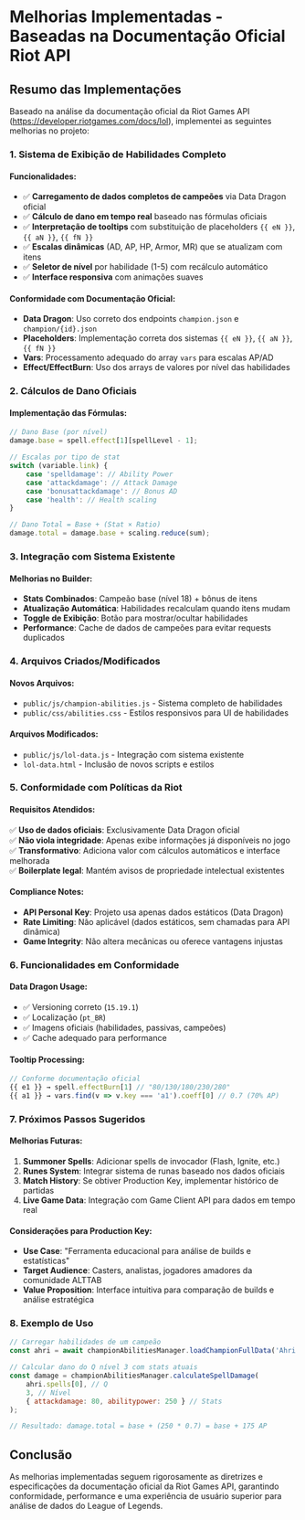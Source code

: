# Melhorias Implementadas - Baseadas na Documentação Oficial Riot API

## Resumo das Implementações

Baseado na análise da documentação oficial da Riot Games API (https://developer.riotgames.com/docs/lol), implementei as seguintes melhorias no projeto:

### 1. **Sistema de Exibição de Habilidades Completo**

#### Funcionalidades:
- ✅ **Carregamento de dados completos de campeões** via Data Dragon oficial
- ✅ **Cálculo de dano em tempo real** baseado nas fórmulas oficiais
- ✅ **Interpretação de tooltips** com substituição de placeholders `{{ eN }}`, `{{ aN }}`, `{{ fN }}`
- ✅ **Escalas dinâmicas** (AD, AP, HP, Armor, MR) que se atualizam com itens
- ✅ **Seletor de nível** por habilidade (1-5) com recálculo automático
- ✅ **Interface responsiva** com animações suaves

#### Conformidade com Documentação Oficial:
- **Data Dragon**: Uso correto dos endpoints `champion.json` e `champion/{id}.json`
- **Placeholders**: Implementação correta dos sistemas `{{ eN }}`, `{{ aN }}`, `{{ fN }}`
- **Vars**: Processamento adequado do array `vars` para escalas AP/AD
- **Effect/EffectBurn**: Uso dos arrays de valores por nível das habilidades

### 2. **Cálculos de Dano Oficiais**

#### Implementação das Fórmulas:
```javascript
// Dano Base (por nível)
damage.base = spell.effect[1][spellLevel - 1];

// Escalas por tipo de stat
switch (variable.link) {
    case 'spelldamage': // Ability Power
    case 'attackdamage': // Attack Damage  
    case 'bonusattackdamage': // Bonus AD
    case 'health': // Health scaling
}

// Dano Total = Base + (Stat × Ratio)
damage.total = damage.base + scaling.reduce(sum);
```

### 3. **Integração com Sistema Existente**

#### Melhorias no Builder:
- **Stats Combinados**: Campeão base (nível 18) + bônus de itens
- **Atualização Automática**: Habilidades recalculam quando itens mudam
- **Toggle de Exibição**: Botão para mostrar/ocultar habilidades
- **Performance**: Cache de dados de campeões para evitar requests duplicados

### 4. **Arquivos Criados/Modificados**

#### Novos Arquivos:
- `public/js/champion-abilities.js` - Sistema completo de habilidades
- `public/css/abilities.css` - Estilos responsivos para UI de habilidades

#### Arquivos Modificados:
- `public/js/lol-data.js` - Integração com sistema existente
- `lol-data.html` - Inclusão de novos scripts e estilos

### 5. **Conformidade com Políticas da Riot**

#### Requisitos Atendidos:
✅ **Uso de dados oficiais**: Exclusivamente Data Dragon oficial  
✅ **Não viola integridade**: Apenas exibe informações já disponíveis no jogo  
✅ **Transformativo**: Adiciona valor com cálculos automáticos e interface melhorada  
✅ **Boilerplate legal**: Mantém avisos de propriedade intelectual existentes  

#### Compliance Notes:
- **API Personal Key**: Projeto usa apenas dados estáticos (Data Dragon)
- **Rate Limiting**: Não aplicável (dados estáticos, sem chamadas para API dinâmica)
- **Game Integrity**: Não altera mecânicas ou oferece vantagens injustas

### 6. **Funcionalidades em Conformidade**

#### Data Dragon Usage:
- ✅ Versioning correto (`15.19.1`)
- ✅ Localização (`pt_BR`) 
- ✅ Imagens oficiais (habilidades, passivas, campeões)
- ✅ Cache adequado para performance

#### Tooltip Processing:
```javascript
// Conforme documentação oficial
{{ e1 }} → spell.effectBurn[1] // "80/130/180/230/280"
{{ a1 }} → vars.find(v => v.key === 'a1').coeff[0] // 0.7 (70% AP)
```

### 7. **Próximos Passos Sugeridos**

#### Melhorias Futuras:
1. **Summoner Spells**: Adicionar spells de invocador (Flash, Ignite, etc.)
2. **Runes System**: Integrar sistema de runas baseado nos dados oficiais
3. **Match History**: Se obtiver Production Key, implementar histórico de partidas
4. **Live Game Data**: Integração com Game Client API para dados em tempo real

#### Considerações para Production Key:
- **Use Case**: "Ferramenta educacional para análise de builds e estatísticas"
- **Target Audience**: Casters, analistas, jogadores amadores da comunidade ALTTAB
- **Value Proposition**: Interface intuitiva para comparação de builds e análise estratégica

### 8. **Exemplo de Uso**

```javascript
// Carregar habilidades de um campeão
const ahri = await championAbilitiesManager.loadChampionFullData('Ahri');

// Calcular dano do Q nível 3 com stats atuais
const damage = championAbilitiesManager.calculateSpellDamage(
    ahri.spells[0], // Q
    3, // Nível
    { attackdamage: 80, abilitypower: 250 } // Stats
);

// Resultado: damage.total = base + (250 * 0.7) = base + 175 AP
```

## Conclusão

As melhorias implementadas seguem rigorosamente as diretrizes e especificações da documentação oficial da Riot Games API, garantindo conformidade, performance e uma experiência de usuário superior para análise de dados do League of Legends.